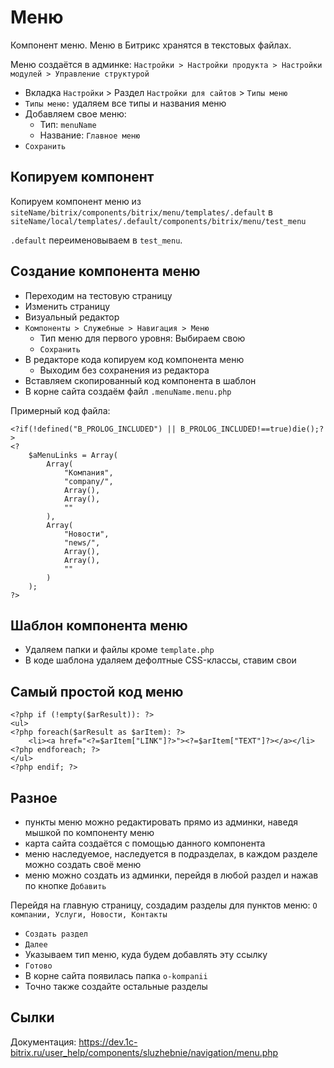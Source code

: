 # Меню
Компонент меню. Меню в Битрикс хранятся в текстовых файлах.

Меню создаётся в админке: `Настройки > Настройки продукта > Настройки модулей > Управление структурой`
- Вкладка `Настройки` > Раздел `Настройки для сайтов` > `Типы меню`
- `Типы меню:` удаляем все типы и названия меню
- Добавляем свое меню:
    - Тип: `menuName`
    - Название: `Главное меню`
- `Сохранить`

## Копируем компонент
Копируем компонент меню из `siteName/bitrix/components/bitrix/menu/templates/.default` в `siteName/local/templates/.default/components/bitrix/menu/test_menu`

`.default` переименовываем в `test_menu`.

## Создание компонента меню
- Переходим на тестовую страницу
- Изменить страницу
- Визуальный редактор
- `Компоненты > Служебные > Навигация > Меню`
    - Тип меню для первого уровня: Выбираем свою
    - `Сохранить`
- В редакторе кода копируем код компонента меню
    - Выходим без сохранения из редактора
- Вставляем скопированный код компонента в шаблон
- В корне сайта создаём файл `.menuName.menu.php`

Примерный код файла:

    <?if(!defined("B_PROLOG_INCLUDED") || B_PROLOG_INCLUDED!==true)die();?>
    <?
        $aMenuLinks = Array(
            Array(
                "Компания",
                "company/",
                Array(),
                Array(),
                ""
            ),
            Array(
                "Новости",
                "news/",
                Array(),
                Array(),
                ""
            )
        );
    ?>

## Шаблон компонента меню
- Удаляем папки и файлы кроме `template.php`
- В коде шаблона удаляем дефолтные CSS-классы, ставим свои

## Самый простой код меню

    <?php if (!empty($arResult)): ?>
    <ul>
    <?php foreach($arResult as $arItem): ?>
        <li><a href="<?=$arItem["LINK"]?>"><?=$arItem["TEXT"]?></a></li>
    <?php endforeach; ?>
    </ul>
    <?php endif; ?>

## Разное
- пункты меню можно редактировать прямо из админки, наведя мышкой по компоненту меню
- карта сайта создаётся с помощью данного компонента
- меню наследуемое, наследуется в подразделах, в каждом разделе можно создать своё меню
- меню можно создать из админки, перейдя в любой раздел и нажав по кнопке `Добавить`

Перейдя на главную страницу, создадим разделы для пунктов меню: `О компании, Услуги, Новости, Контакты`
- `Создать раздел`
- `Далее`
- Указываем тип меню, куда будем добавлять эту ссылку
- `Готово`
- В корне сайта появилась папка `o-kompanii`
- Точно также создайте остальные разделы

## Сылки
Документация: https://dev.1c-bitrix.ru/user_help/components/sluzhebnie/navigation/menu.php
